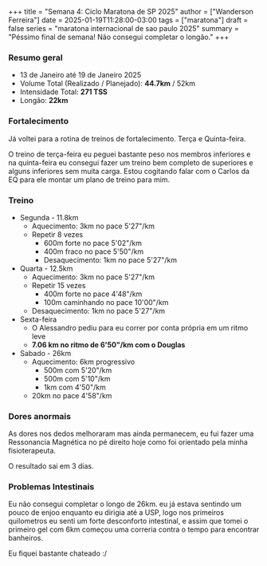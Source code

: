 +++
title = "Semana 4: Ciclo Maratona de SP 2025"
author = ["Wanderson Ferreira"]
date = 2025-01-19T11:28:00-03:00
tags = ["maratona"]
draft = false
series = "maratona internacional de sao paulo 2025"
summary = "Péssimo final de semana! Não consegui completar o longão."
+++


### Resumo geral

-   13 de Janeiro até 19 de Janeiro 2025
-   Volume Total (Realizado / Planejado):  **44.7km**  / 52km
-   Intensidade Total: **271 TSS**
-   Longão: **22km**

### Fortalecimento

Já voltei para a rotina de treinos de fortalecimento. Terça e Quinta-feira.

O treino de terça-feira eu peguei bastante peso nos membros inferiores e na
quinta-feira eu consegui fazer um treino bem completo de superiores e alguns
inferiores sem muita carga. Estou cogitando falar com o Carlos da EQ para ele montar um plano de treino para mim.

### Treino

-   Segunda - 11.8km
    -   Aquecimento: 3km no pace 5'27"/km
    -   Repetir 8 vezes
        -   600m forte no pace 5'02"/km
        -   400m fraco no pace 5'50"/km
        -   Desaquecimento: 1km no pace 5'27"/km
-   Quarta - 12.5km
    -   Aquecimento: 3km no pace 5'27"/km
    -   Repetir 15 vezes
        -   400m forte no pace 4'48"/km
        -   100m caminhando no pace 10'00"/km
    -   Desaquecimento: 1km no pace 5'27"/km
-   Sexta-feira
    -   O Alessandro pediu para eu correr por conta própria em um ritmo leve
    -   **7.06 km no ritmo de 6'50"/km com o Douglas**
-   Sabado - 26km
    -   Aquecimento: 6km progressivo
        -   500m com 5'20"/km
        -   500m com 5'10"/km
        -   1km com 4'50"/km
    -   20km no pace 4'58"/km
    
### Dores anormais

As dores nos dedos melhoraram mas ainda permanecem, eu fui fazer uma Ressonancia
Magnética no pé direito hoje como foi orientado pela minha fisioterapeuta. 

O resultado sai em 3 dias.

### Problemas Intestinais

Eu não consegui completar o longo de 26km. eu já estava sentindo um pouco de enjoo
enquanto eu dirigia até a USP, logo nos primeiros quilometros eu senti um forte
desconforto intestinal, e assim que tomei o primeiro gel com 6km começou uma
correria contra o tempo para encontrar banheiros.

Eu fiquei bastante chateado :/
